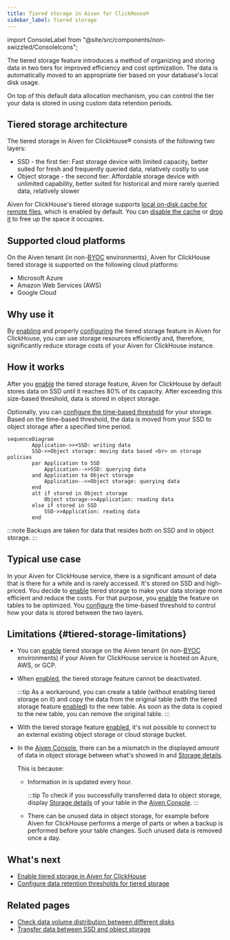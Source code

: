 ```yaml
---
title: Tiered storage in Aiven for ClickHouse®
sidebar_label: Tiered storage
---
```


import ConsoleLabel from "@site/src/components/non-swizzled/ConsoleIcons";

The tiered storage feature introduces a method of organizing and storing data in two tiers for improved efficiency and cost optimization. The data is automatically moved to an appropriate tier based on your database's local disk usage.

On top of this default data allocation mechanism, you can control the tier your
data is stored in using custom data retention periods.

## Tiered storage architecture

The tiered storage in Aiven for ClickHouse® consists of the following two
layers:

- SSD - the first tier: Fast storage device with limited capacity, better suited for fresh
  and frequently queried data, relatively costly to use
- Object storage - the second tier: Affordable storage device with unlimited capability,
  better suited for historical and more rarely queried data, relatively slower

Aiven for ClickHouse's tiered storage supports
[local on-disk cache for remote files](/docs/products/clickhouse/howto/local-cache-tiered-storage),
which is enabled by default. You can
[disable the cache](/docs/products/clickhouse/howto/local-cache-tiered-storage#disable-the-cache)
or
[drop it](/docs/products/clickhouse/howto/local-cache-tiered-storage#free-up-space) to free
up the space it occupies.

## Supported cloud platforms

On the Aiven tenant (in non-[BYOC](/docs/platform/concepts/byoc) environments), Aiven for
ClickHouse tiered storage is supported on the following cloud platforms:

- Microsoft Azure
- Amazon Web Services (AWS)
- Google Cloud

## Why use it

By
[enabling](/docs/products/clickhouse/howto/enable-tiered-storage) and properly
[configuring](/docs/products/clickhouse/howto/configure-tiered-storage) the tiered storage
feature in Aiven for ClickHouse, you can
use storage resources efficiently and, therefore, significantly reduce
storage costs of your Aiven for ClickHouse instance.

## How it works

After you
[enable](/docs/products/clickhouse/howto/enable-tiered-storage) the tiered storage feature,
Aiven for ClickHouse by default
stores data on SSD until it reaches 80% of its capacity. After exceeding
this size-based threshold, data is stored in object storage.

Optionally, you can
[configure the time-based threshold](/docs/products/clickhouse/howto/configure-tiered-storage)
for your storage. Based on the time-based threshold, the
data is moved from your SSD to object storage after a specified time
period.

```mermaid
sequenceDiagram
        Application->>+SSD: writing data
        SSD->>Object storage: moving data based <br> on storage policies
        par Application to SSD
            Application-->>SSD: querying data
        and Application to Object storage
            Application-->>Object storage: querying data
        end
        alt if stored in Object storage
            Object storage->>Application: reading data
        else if stored in SSD
            SSD->>Application: reading data
        end
```

:::note
Backups are taken for data that resides both on SSD and in object
storage.
:::

## Typical use case

In your Aiven for ClickHouse service, there is a significant amount of
data that is there for a while and is rarely accessed. It's stored
on SSD and high-priced. You decide to
[enable](/docs/products/clickhouse/howto/enable-tiered-storage) tiered storage to make
your data storage more efficient and reduce the costs. For that purpose, you
[enable](/docs/products/clickhouse/howto/enable-tiered-storage) the feature on tables to
be optimized. You
[configure](/docs/products/clickhouse/howto/configure-tiered-storage) the time-based
threshold to control how your data is stored between the two layers.

## Limitations {#tiered-storage-limitations}

-   You can [enable](/docs/products/clickhouse/howto/enable-tiered-storage) tiered storage
    on the Aiven tenant (in non-[BYOC](/docs/platform/concepts/byoc) environments) if your
    Aiven for ClickHouse service is hosted on Azure, AWS, or GCP.
-   When
    [enabled](/docs/products/clickhouse/howto/enable-tiered-storage), the tiered storage
    feature cannot be deactivated.

    :::tip
    As a workaround, you can create a table (without enabling tiered
    storage on it) and copy the data from the original table (with the
    tiered storage feature
    [enabled](/docs/products/clickhouse/howto/enable-tiered-storage)) to the new table. As
    soon as the data is copied to the
    new table, you can remove the original table.
    :::

-   With the tiered storage feature
    [enabled](/docs/products/clickhouse/howto/enable-tiered-storage), it's not possible to
    connect to an external existing object storage or cloud storage bucket.

-   In the [Aiven Console](https://console.aiven.io/), there can be a mismatch in the
    displayed amount of data in object storage between what's showed in
    [<ConsoleLabel name="tieredstorage"/>](/docs/products/clickhouse/howto/list-tiered-storage#access-tiered-storage-details)
    and
    [Storage details](/docs/products/clickhouse/howto/list-tiered-storage#access-tiered-storage-details).

    This is because:

    - Information in
      [<ConsoleLabel name="tieredstorage"/>](/docs/products/clickhouse/howto/list-tiered-storage#access-tiered-storage-details)
      is updated every hour.

      :::tip
      To check if you successfully transferred data to object storage, display
      [Storage details](/docs/products/clickhouse/howto/list-tiered-storage#access-tiered-storage-details)
      of your table in the [Aiven Console](https://console.aiven.io/).
      :::

    - There can be unused data in object storage, for example before Aiven for ClickHouse
      performs a merge of parts or when a backup is performed before your table changes.
      Such unused data is removed once a day.

## What's next

-   [Enable tiered storage in Aiven for ClickHouse](/docs/products/clickhouse/howto/enable-tiered-storage)
-   [Configure data retention thresholds for tiered storage](/docs/products/clickhouse/howto/configure-tiered-storage)

## Related pages

-   [Check data volume distribution between different disks](/docs/products/clickhouse/howto/check-data-tiered-storage)
-   [Transfer data between SSD and object storage](/docs/products/clickhouse/howto/transfer-data-tiered-storage)
